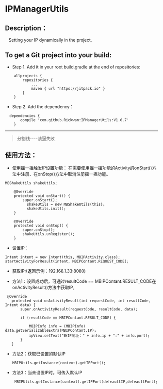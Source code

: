 # IPManagerUtils


## Description：

    Setting your IP dynamically in the project.

## To get a Git project into your build:

- Step 1. Add it in your root build.gradle at the end of repositories:
```
	allprojects {
		repositories {
			...
			maven { url "https://jitpack.io" }
		}
	}
```

- Step 2. Add the dependency：
```
  dependencies {
	   compile 'com.github.Rickwan:IPManagerUtils:V1.0.7'
	}
```
------
> 分割线----装逼失败  

## 使用方法：

- 使用摇一摇触发IP设置功能：
在需要使用摇一摇功能的Activity的onStart()方法中注册、在onStop()方法中取消注册摇一摇功能。

```
MBShakeUtils shakeUtils;

    @Override
    protected void onStart() {
        super.onStart();
	      shakeUtils = new MBShakeUtils(this);
	      shakeUtils.init();	
    }

    @Override
    protected void onStop() {
        super.onStop();
        shakeUtils.unRegister();
    }

```

- 设置IP：  
 
 ``` 
Intent intent = new Intent(this, MBIPActivity.class);
startActivityForResult(intent, MBIPContant.REQUEST_CODE);
```

- 获取IP:(返回示例：192.168.1.33:8080)
 
- 方法1：设置成功后，可通过resultCode == MBIPContant.RESULT_CODE在onActivityResult()方法中获取IP,
 ```
  @Override
    protected void onActivityResult(int requestCode, int resultCode, Intent data) {
        super.onActivityResult(requestCode, resultCode, data);

        if (resultCode == MBIPContant.RESULT_CODE) {

            MBIPInfo info = (MBIPInfo) data.getSerializableExtra(MBIPContant.IP);
            ipView.setText("新IP地址：" + info.ip + ":" + info.port);
        }
    }
 ```
 
- 方法2：获取已设置的默认IP  
    
    ```
    MBIPUtils.getInstance(context).getIPPort();
    ```
- 方法3：当未设置IP时，可传入默认IP  
    
    ```
     MBIPUtils.getInstance(context).getIPPort(defeaultIP,defeaultPort);
    ```
    
